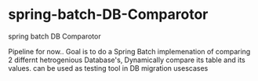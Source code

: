 spring-batch-DB-Comparotor
==========================

spring batch DB Comparotor

Pipeline for now.. Goal is to do a Spring Batch implemenation of comparing 2 differnt hetrogenious Database's, Dynamically compare its table and its values. can be used as testing tool in DB migration usescases
